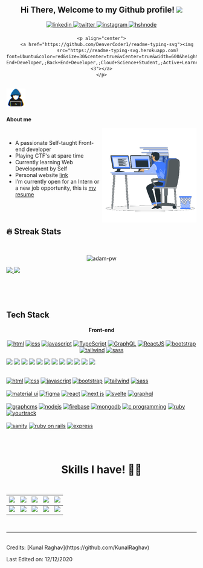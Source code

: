 <div align="center">
    <h2> Hi There, Welcome to my Github profile! <img
            src="https://github.com/abdoachhoubi/abdoachhoubi/blob/main/gifs/Hi.gif" width="30"></h2>
    <a href="https://linkedin.com/in/abdoachhoubi" target="_blank">
        <img src=https://img.shields.io/badge/linkedin-%2300acee.svg?color=405DE6&style=for-the-badge&logo=linkedin&logoColor=white
            alt=linkedin style="margin-bottom: 5px;" />
    </a>
    <a href="https://twitter.com/abdo_achhoubi" target="_blank">
        <img src=https://img.shields.io/badge/twitter-%2300acee.svg?color=1DA1F2&style=for-the-badge&logo=twitter&logoColor=white
            alt=twitter style="margin-bottom: 5px;" />
    </a>
    <a href="https://instagram.com/abdo.achhoubi" target="_blank">
        <img src=https://img.shields.io/badge/instagram-%ff5851db.svg?color=C13584&style=for-the-badge&logo=instagram&logoColor=white
            alt=instagram style="margin-bottom: 5px;" />
    </a>
    <a href="https://achhoubiplus.hashnode.dev" target="_blank">
        <img src=https://img.shields.io/badge/hashnode-%2300acee.svg?color=2962FF&style=for-the-badge&logo=hashnode&logoColor=white
            alt=hshnode style="margin-bottom: 5px;" />
    </a>

    <p align="center">
        <a href="https://github.com/DenverCoder1/readme-typing-svg"><img
                src="https://readme-typing-svg.herokuapp.com?font=Ubuntu&color=red&size=30&center=true&vCenter=true&width=600&height=100&lines=Coder..&hearts;++;Front-End+Developer,;Back+End+Developer,;Cloud+Science+Student,;Active+Learner/Researcher,;Love+to+learn+new+stuffs..<3"></a>
    </p>
</div>

## <picture><img src="https://github.com/0xAbdulKhalid/0xAbdulKhalid/raw/main/assets/mdImages/about_me.gif" width=50px>
</picture> **About me**

<picture> <img align="right"
        src="https://github.com/0xAbdulKhalid/0xAbdulKhalid/raw/main/assets/mdImages/Right_Side.gif" width=250px>
</picture>

<br>

- A passionate Self-taught Front-end developer
- Playing CTF's at spare time
- Currently learning Web Development by Self
- Personal website [link](https://www.0xabdulkhalid.ml)
- I’m currently open for an Intern or a new job opportunity, this is [my resume](https://read.cv/0xabdulkhalid)

<br><br>

## 🔥 Streak Stats

<br>
<p align="center"><img align="center"
        src="https://github-readme-stats.vercel.app/api/top-langs?username=KomuraAK&show_icons=true&hide_border=true&locale=en&bg_color=0d1117&text_color=ffffff&layout=compact"
        alt="adam-pw" bg_color=#808080 /></p>
<p align="left">
    <a href="https://abhigyantrips.dev/">
        <img width="49.5%"
            src="https://github-readme-stats.vercel.app/api?username=KomuraAK&show_icons=true&theme=algolia&hide_border=true" />
        <img width="49.5%"
            src="https://github-readme-streak-stats.herokuapp.com/?user=KomuraAK&theme=algolia&hide_border=true" />
    </a>
</p>
<br>
<br>
<br>

## Tech Stack

<div align="center">
    <h4>Front-end</h4>
    <a margin="10" href="https://developer.mozilla.org/en-US/docs/Web/HTML" target="_blank"><img width='30'
            margin="10px" src="https://github.com/abdoachhoubi/abdoachhoubi/blob/main/svgs/html.svg" alt="html"></a>
    <a margin="10" href="https://developer.mozilla.org/en-US/docs/Web/CSS" target="_blank"><img margin="10px" width='30'
            src="https://github.com/abdoachhoubi/abdoachhoubi/blob/main/svgs/css.svg" alt="css"></a>
    <a margin="10" href="https://developer.mozilla.org/en-US/docs/Web/JavaScript" target="_blank"><img margin="10px"
            width='30' src="https://github.com/abdoachhoubi/abdoachhoubi/blob/main/svgs/javascript.svg"
            alt="javascript"></a>
    <a margin="10" href="https://sass-lang.com" target="_blank"><img margin="10px" width='30'
            src="https://upload.wikimedia.org/wikipedia/commons/thumb/4/4c/Typescript_logo_2020.svg/512px-Typescript_logo_2020.svg.png?20221110153201"
            alt="TypeScript"></a>
    <a margin="10" href="https://sass-lang.com" target="_blank"><img margin="10px" width='30'
            src="https://github.com/abdoachhoubi/abdoachhoubi/blob/main/svgs/graphql.svg" alt="GraphQL"></a>
    <a margin="10" href="https://sass-lang.com" target="_blank"><img margin="10px" width='30'
            src="https://github.com/abdoachhoubi/abdoachhoubi/blob/main/svgs/react.svg" alt="ReactJS"></a>
    <a margin="10" href="https://getbootstrap.com" target="_blank"><img margin="10px" width='30'
            src="https://github.com/abdoachhoubi/abdoachhoubi/blob/main/svgs/bootstrap.svg" alt="bootstrap"></a>
    <a margin="10" href="https://tailwindcss.com" target="_blank"><img margin="10px" width='30'
            src="https://github.com/abdoachhoubi/abdoachhoubi/blob/main/svgs/tailwind.svg" alt="tailwind"></a>
    <a margin="10" href="https://sass-lang.com" target="_blank"><img margin="10px" width='30'
            src="https://github.com/abdoachhoubi/abdoachhoubi/blob/main/svgs/sass.svg" alt="sass"></a>
</div>


<img src='https://github.com/abdoachhoubi/abdoachhoubi/blob/main/svgs/html.svg' width='30' /> <img
    src='https://github.com/abdoachhoubi/abdoachhoubi/blob/main/svgs/css.svg' width='30' /> <img
    src='https://github.com/MarikIshtar007/MarikIshtar007/blob/master/images/js.svg' width='30' /> <img
    src='https://upload.wikimedia.org/wikipedia/commons/thumb/4/4c/Typescript_logo_2020.svg/512px-Typescript_logo_2020.svg.png?20221110153201'
    width='30' /> <img src='https://github.com/abdoachhoubi/abdoachhoubi/blob/main/svgs/nodejs.svg' width='30' /> <img
    src='https://seeklogo.com/images/C/c-sharp-c-logo-02F17714BA-seeklogo.com.png' width='30' /> <img
    src='https://github.com/MarikIshtar007/MarikIshtar007/blob/master/images/python2.png' height='30' /> <img
    src='https://github.com/MarikIshtar007/MarikIshtar007/blob/master/images/sql.svg' width='30' /> <img
    src='https://github.com/MarikIshtar007/MarikIshtar007/blob/master/images/git.svg' width='30' /> <img
    src='https://github.com/abdoachhoubi/abdoachhoubi/blob/main/svgs/react.svg' width='30' /> <img
    src='https://github.com/abdoachhoubi/abdoachhoubi/blob/main/svgs/bootstrap.svg' width='33' /> <img
    src='https://github.com/MarikIshtar007/MarikIshtar007/blob/master/images/django.svg' height='40' />

<br />
<a margin="10" href="https://developer.mozilla.org/en-US/docs/Web/HTML" target="_blank"><img width='30' margin="10px"
        src="https://github.com/abdoachhoubi/abdoachhoubi/blob/main/svgs/html.svg" alt="html"></a>
<a margin="10" href="https://developer.mozilla.org/en-US/docs/Web/CSS" target="_blank"><img margin="10px" width='30'
        src="https://github.com/abdoachhoubi/abdoachhoubi/blob/main/svgs/css.svg" alt="css"></a>
<a margin="10" href="https://developer.mozilla.org/en-US/docs/Web/JavaScript" target="_blank"><img margin="10px"
        width='30' src="https://github.com/abdoachhoubi/abdoachhoubi/blob/main/svgs/javascript.svg"
        alt="javascript"></a>
<a margin="10" href="https://getbootstrap.com" target="_blank"><img margin="10px" width='30'
        src="https://github.com/abdoachhoubi/abdoachhoubi/blob/main/svgs/bootstrap.svg" alt="bootstrap"></a>
<a margin="10" href="https://tailwindcss.com" target="_blank"><img margin="10px" width='30'
        src="https://github.com/abdoachhoubi/abdoachhoubi/blob/main/svgs/tailwind.svg" alt="tailwind"></a>
<a margin="10" href="https://sass-lang.com" target="_blank"><img margin="10px" width='30'
        src="https://github.com/abdoachhoubi/abdoachhoubi/blob/main/svgs/sass.svg" alt="sass"></a>
<br />
<br />
<a margin="10" href="https://mui.com" target="_blank"><img margin="10px" width='30'
        src="https://github.com/abdoachhoubi/abdoachhoubi/blob/main/svgs/materialui.svg" alt="material ui"></a>
<a margin="10" href="https://figma.com" target="_blank"><img margin="10px" width='30'
        src="https://github.com/abdoachhoubi/abdoachhoubi/blob/main/svgs/figma.svg" alt="figma"></a>
<a margin="10" href="https://reactjs.org" target="_blank"><img margin="10px" width='30'
        src="https://github.com/abdoachhoubi/abdoachhoubi/blob/main/svgs/react.svg" alt="react"></a>
<a margin="10" href="https://nextjs.org" target="_blank"><img margin="10px" width='30'
        src="https://github.com/abdoachhoubi/abdoachhoubi/blob/main/svgs/nextjs.svg" alt="next js"></a>
<a margin="10" href="https://svelte.dev" target="_blank"><img margin="10px" width='30'
        src="https://github.com/abdoachhoubi/abdoachhoubi/blob/main/svgs/svelte.svg" alt="svelte"></a>
<a margin="10" href="https://graphql.org" target="_blank"><img margin="10px" width='30'
        src="https://github.com/abdoachhoubi/abdoachhoubi/blob/main/svgs/graphql.svg" alt="graphql"></a>
<br />
<br />
<a margin="10" href="https://graphcms.com" target="_blank"><img margin="10px" width='30'
        src="https://github.com/abdoachhoubi/abdoachhoubi/blob/main/svgs/graphcms.svg" alt="graphcms"></a>
<a margin="10" href="https://nodejs.org" target="_blank"><img margin="10px" width='30'
        src="https://github.com/abdoachhoubi/abdoachhoubi/blob/main/svgs/nodejs.svg" alt="nodejs"></a>
<a margin="10" href="https://firebase.google.com" target="_blank"><img margin="10px" width='30'
        src="https://github.com/abdoachhoubi/abdoachhoubi/blob/main/svgs/firebase.svg" alt="firebase"></a>
<a margin="10" href="https://mongodb.com" target="_blank"><img margin="10px" width='30'
        src="https://github.com/abdoachhoubi/abdoachhoubi/blob/main/svgs/mongodb.svg" alt="mongodb"></a>
<a margin="10" href="https://devdocs.io/c/" target="_blank"><img margin="10px" width='30'
        src="https://github.com/abdoachhoubi/abdoachhoubi/blob/main/svgs/c.svg" alt="c programming"></a>
<a margin="10" href="https://www.ruby-lang.org" target="_blank"><img margin="10px" width='30'
        src="https://github.com/abdoachhoubi/abdoachhoubi/blob/main/svgs/ruby.svg" alt="ruby"></a>
<a margin="10" href="https://www.jetbrains.com/youtrack/" target="_blank"><img margin="10px" width='30'
        src="https://github.com/abdoachhoubi/abdoachhoubi/blob/main/svgs/yourtrack.svg" alt="yourtrack"></a>
<br />
<br />
<a margin="10" href="https://sanity.io" target="_blank"><img margin="10px" height="40"
        src="https://github.com/abdoachhoubi/abdoachhoubi/blob/main/svgs/sanity.svg" alt="sanity"></a>
<a margin="10" href="https://rubyonrails.org" target="_blank"><img margin="10px" height="40"
        src="https://github.com/abdoachhoubi/abdoachhoubi/blob/main/svgs/rails.svg" alt="ruby on rails"></a>
<a margin="10" href="https://expressjs.com" target="_blank"><img margin="10px" height="40"
        src="https://github.com/abdoachhoubi/abdoachhoubi/blob/main/svgs/express.svg" alt="express"></a>
</div>
<br />
<br />

<br />
<br />

<h1 align="center">Skills I have! 🤸‍♂</h1>
<Br>

|![](https://img.shields.io/badge/Machine%20Learning-brightgreen?style=for-the-badge)|![](https://img.shields.io/badge/ML-Supervized%20Learning-brightgreen?style=for-the-badge)|![](https://img.shields.io/badge/ML-Unsupervized%20Learning-brightgreen?style=for-the-badge)|![](https://img.shields.io/badge/Web%20Scraping-red?style=for-the-badge)|![](https://img.shields.io/badge/Dashboards-red?style=for-the-badge)|
|---|---|---|---|---|
|![](https://img.shields.io/badge/Data%20Science-blue?style=for-the-badge)|![](https://img.shields.io/badge/DS-Data%20Cleaning-blue?style=for-the-badge)|![](https://img.shields.io/badge/DS-Data%20Analysis-blue?style=for-the-badge)|![](https://img.shields.io/badge/DS-Data%20Visualization-blue?style=for-the-badge)|![](https://img.shields.io/badge/And%20More!-yellow?style=for-the-badge)|

<Br>
<hr>
<Br>
Credits: [Kunal Raghav](https://github.com/KunalRaghav)

Last Edited on: 12/12/2020